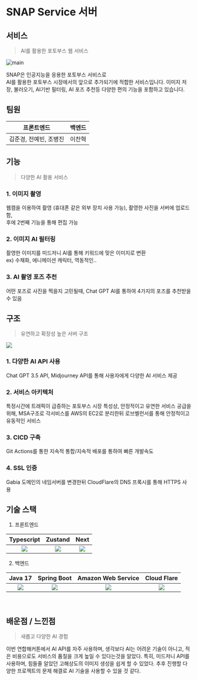 # SNAP Service 서버
## 서비스
> AI를 활용한 포토부스 웹 서비스

![main](https://i.postimg.cc/DZ2snJsw/main.png)

SNAP은 인공지능을 응용한 포토부스 서비스로</br>
AI를 활용한 포토부스 시장에서의 앞으로 추가되기에 적합한 서비스입니다.
이미지 저장, 불러오기, AI기반 필터링, AI 포즈 추천등
다양한 편의 기능을 포함하고 있습니다.

## 팀원
| 프론트엔드 | 백엔드 |
| :----:    | :----: |
| 김준경, 전예빈, 조병진 | 이찬혁 |

## 기능
> 다양한 AI 활용 서비스
### 1. 이미지 촬영 </br>
웹캠을 이용하여 촬영 (휴대폰 같은 외부 장치 사용 가능), 촬영한 사진을 서버에 업로드함,</br>
후에 2번째 기능을 통해 편집 가능
### 2. 이미지 AI 필터링 </br>
촬영한 이미지를 미드저니 AI를 통해 키워드에 맞은 이미지로 변환</br>
ex) 수채화, 에니메이션 캐릭터, 역동적인..
### 3. AI 촬영 포즈 추천 </br>
어떤 포즈로 사진을 찍을지 고민될때, Chat GPT AI를 통하여 4가지의 포즈를 추천받을 수 있음

## 구조
> 유연하고 확장성 높은 서버 구조

![](https://i.postimg.cc/wBYL4bjJ/map.png)

### 1. 다양한 AI API 사용
Chat GPT 3.5 API, Midjourney API를 통해 사용자에게 다양한 AI 서비스 제공

### 2. 서비스 아키텍처
특정시간에 트래픽이 급증하는 포토부스 시장 특성상, 안정적이고 유연한 서비스 공급을 위해, MSA구조로 각서비스를 AWS의 EC2로 분리한뒤  로브벨런서를 통해 안정적이고 유동적인 서비스

### 3. CICD 구축
Git Actions를 통한 지속적 통합/지속적 배포를 통하여 빠른 개발속도

### 4. SSL 인증
Gabia 도메인의 네임서버를 변경한뒤 CloudFlare의 DNS 프록시를 통해 HTTPS 사용

## 기술 스택

1. 프론트엔드

| Typescript | Zustand |  Next   |
| :--------: | :--------:  | :------: |
|   ![](https://i.postimg.cc/zXvpZMSR/ts.png)    |   ![](https://i.postimg.cc/x8cmhrDf/zustand.jpg)     | ![](https://i.postimg.cc/7Yq83x4r/next.png) |

2. 백엔드

| Java 17    | Spring Boot |  Amazon Web Service   |  Cloud Flare   |
| :--------: | :--------:  | :------: | :-----: |
|   ![](https://i.postimg.cc/RFR7HQ9t/java.jpg)    |   ![](https://i.postimg.cc/nc5vBL83/spring.png)     | ![](https://i.postimg.cc/BnrB9nMj/aws.png) | ![](https://i.postimg.cc/VvkjBrLV/cloudflare.png) |

<br>

## 배운점 / 느낀점
> 새롭고 다양한 AI 경험

이번 연합해커톤에서 AI API를 자주 사용하며, 생각보다 AI는 어려운 기술이 아니고, 적은 비용으로도 서비스의 품질을 크게 높일 수 있다는것을 알았다.
특히, 미드저니 API를 사용하며, 힘들줄 알았던 고해상도의 이미지 생성을 쉽게 할 수 있었다. 추후 진행할 다양한 프로젝트의 문제 해결로 AI 기술을 사용할 수 있을 것 같다.